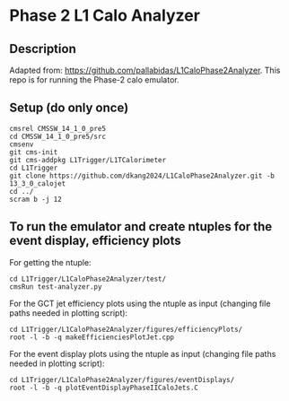 # Phase 2 L1 Calo Analyzer

## Description

   Adapted from: https://github.com/pallabidas/L1CaloPhase2Analyzer.
   This repo is for running the Phase-2 calo emulator.

## Setup (do only once)

   ```
   cmsrel CMSSW_14_1_0_pre5
   cd CMSSW_14_1_0_pre5/src
   cmsenv
   git cms-init
   git cms-addpkg L1Trigger/L1TCalorimeter
   cd L1Trigger
   git clone https://github.com/dkang2024/L1CaloPhase2Analyzer.git -b 13_3_0_calojet
   cd ../
   scram b -j 12
   ```

## To run the emulator and create ntuples for the event display, efficiency plots

   For getting the ntuple:
   ```
   cd L1Trigger/L1CaloPhase2Analyzer/test/
   cmsRun test-analyzer.py
   ```

   For the GCT jet efficiency plots using the ntuple as input (changing file paths needed in plotting script):
   ```
   cd L1Trigger/L1CaloPhase2Analyzer/figures/efficiencyPlots/
   root -l -b -q makeEfficienciesPlotJet.cpp
   ```

   For the event display plots using the ntuple as input (changing file paths needed in plotting script):
   ```
   cd L1Trigger/L1CaloPhase2Analyzer/figures/eventDisplays/
   root -l -b -q plotEventDisplayPhaseIICaloJets.C
   ```

